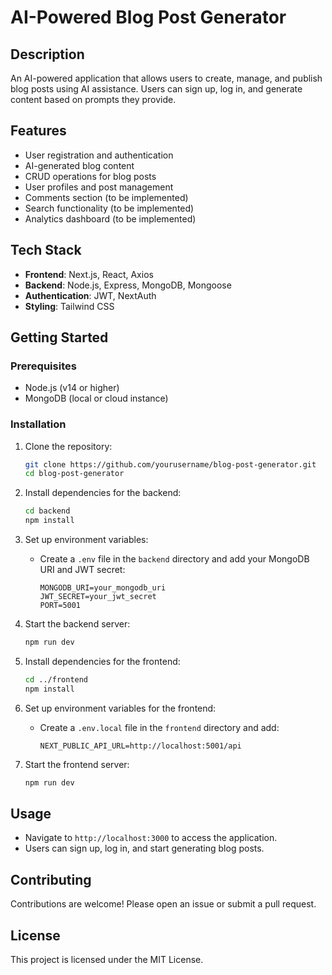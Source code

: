 # AI-Powered Blog Post Generator

## Description
An AI-powered application that allows users to create, manage, and publish blog posts using AI assistance. Users can sign up, log in, and generate content based on prompts they provide.

## Features
- User registration and authentication
- AI-generated blog content
- CRUD operations for blog posts
- User profiles and post management
- Comments section (to be implemented)
- Search functionality (to be implemented)
- Analytics dashboard (to be implemented)

## Tech Stack
- **Frontend**: Next.js, React, Axios
- **Backend**: Node.js, Express, MongoDB, Mongoose
- **Authentication**: JWT, NextAuth
- **Styling**: Tailwind CSS

## Getting Started

### Prerequisites
- Node.js (v14 or higher)
- MongoDB (local or cloud instance)

### Installation

1. Clone the repository:
   ```bash
   git clone https://github.com/yourusername/blog-post-generator.git
   cd blog-post-generator
   ```

2. Install dependencies for the backend:
   ```bash
   cd backend
   npm install
   ```

3. Set up environment variables:
   - Create a `.env` file in the `backend` directory and add your MongoDB URI and JWT secret:
     ```
     MONGODB_URI=your_mongodb_uri
     JWT_SECRET=your_jwt_secret
     PORT=5001
     ```

4. Start the backend server:
   ```bash
   npm run dev
   ```

5. Install dependencies for the frontend:
   ```bash
   cd ../frontend
   npm install
   ```

6. Set up environment variables for the frontend:
   - Create a `.env.local` file in the `frontend` directory and add:
     ```
     NEXT_PUBLIC_API_URL=http://localhost:5001/api
     ```

7. Start the frontend server:
   ```bash
   npm run dev
   ```

## Usage
- Navigate to `http://localhost:3000` to access the application.
- Users can sign up, log in, and start generating blog posts.

## Contributing
Contributions are welcome! Please open an issue or submit a pull request.

## License
This project is licensed under the MIT License.
